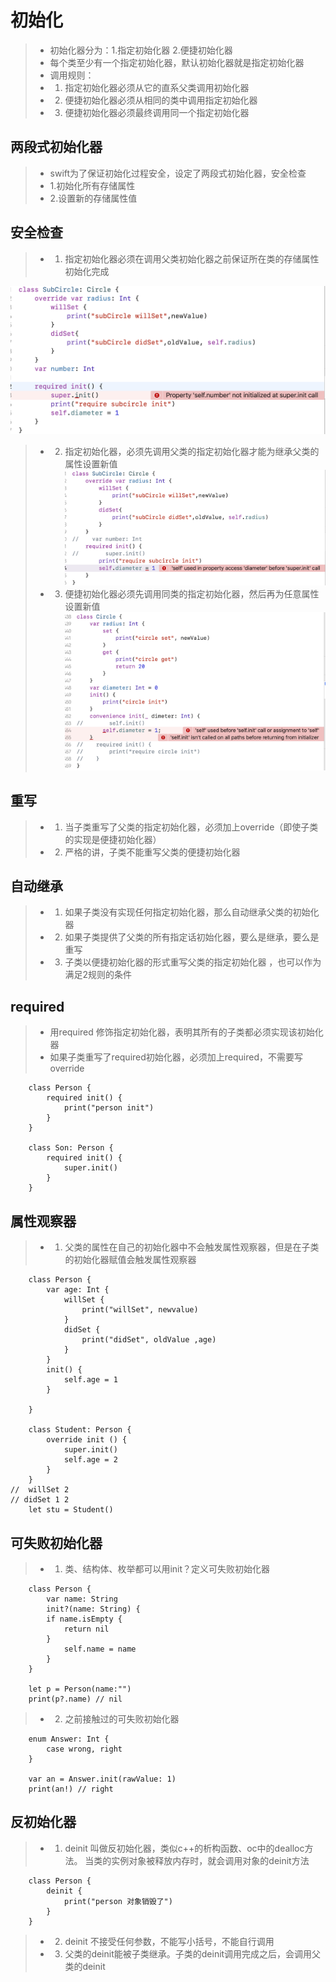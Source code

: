 # 初始化
> - 初始化器分为：1.指定初始化器 2.便捷初始化器  
> - 每个类至少有一个指定初始化器，默认初始化器就是指定初始化器  
> - 调用规则：   
> -  1. 指定初始化器必须从它的直系父类调用初始化器  
> -  2. 便捷初始化器必须从相同的类中调用指定初始化器  
> -  3. 便捷初始化器必须最终调用同一个指定初始化器
>
## 两段式初始化器  
> - swift为了保证初始化过程安全，设定了两段式初始化器，安全检查  
> - 1.初始化所有存储属性  
> - 2.设置新的存储属性值    
   
## 安全检查  
> - 1. 指定初始化器必须在调用父类初始化器之前保证所在类的存储属性初始化完成

   ![初始化1](https://github.com/lyp1992/Study/blob/master/Swift/%E5%88%9D%E5%A7%8B%E5%8C%96/%E5%88%9D%E5%A7%8B%E5%8C%961.png)  
> - 2. 指定初始化器，必须先调用父类的指定初始化器才能为继承父类的属性设置新值  
	![初始化2](https://github.com/lyp1992/Study/blob/master/Swift/%E5%88%9D%E5%A7%8B%E5%8C%96/%E5%88%9D%E5%A7%8B%E5%8C%962.png)  
> - 3. 便捷初始化器必须先调用同类的指定初始化器，然后再为任意属性设置新值  
	![初始化3](https://github.com/lyp1992/Study/blob/master/Swift/%E5%88%9D%E5%A7%8B%E5%8C%96/%E5%88%9D%E5%A7%8B%E5%8C%963.png)

## 重写  
> - 1. 当子类重写了父类的指定初始化器，必须加上override（即使子类的实现是便捷初始化器）  
> - 2. 严格的讲，子类不能重写父类的便捷初始化器

## 自动继承  
> - 1. 如果子类没有实现任何指定初始化器，那么自动继承父类的初始化器  
> - 2. 如果子类提供了父类的所有指定话初始化器，要么是继承，要么是重写  
> - 3. 子类以便捷初始化器的形式重写父类的指定初始化器 ，也可以作为满足2规则的条件  

## required    
> - 用required 修饰指定初始化器，表明其所有的子类都必须实现该初始化器  
> - 如果子类重写了required初始化器，必须加上required，不需要写override 
		
		class Person {
			required init() {
				print("person init")
			}
		}
		
		class Son: Person {
			required init() {
				super.init()
			}
		}

## 属性观察器  
> - 1. 父类的属性在自己的初始化器中不会触发属性观察器，但是在子类的初始化器赋值会触发属性观察器    
		
		class Person {
			var age: Int {
				willSet {
					print("willSet", newvalue)
				}
				didSet {
					print("didSet", oldValue ,age)
				}
			}
			init() {
				self.age = 1
			}
		
		}
		
		class Student: Person {
			override init () {
				super.init()
				self.age = 2
			}
		}
	//	willSet 2
	// didSet 1 2
		let stu = Student()
	
## 可失败初始化器
> - 1. 类、结构体、枚举都可以用init？定义可失败初始化器
		
		class Person {
			var name: String
			init?(name: String) {
			if name.isEmpty {
				return nil
			}
				self.name = name
			}
		}
		
		let p = Person(name:"")
		print(p?.name) // nil
> - 2. 之前接触过的可失败初始化器  
	
		enum Answer: Int {
			case wrong, right
		}
		
		var an = Answer.init(rawValue: 1)
		print(an!) // right
## 反初始化器
> - 1. deinit 叫做反初始化器，类似c++的析构函数、oc中的dealloc方法。 当类的实例对象被释放内存时，就会调用对象的deinit方法
		
		class Person {
			deinit {
				print("person 对象销毁了")
			}
		}
> - 2. deinit 不接受任何参数，不能写小括号，不能自行调用  
> - 3. 父类的deinit能被子类继承。子类的deinit调用完成之后，会调用父类的deinit
